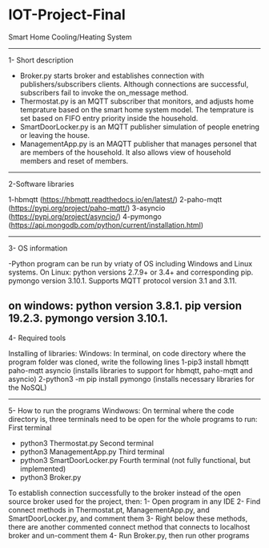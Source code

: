# IOT-Project-Final
Smart Home Cooling/Heating System

---------------------------------------------------------------------------------------------------------------------------------------
1- Short description
- Broker.py starts broker and establishes connection with publishers/subscribers clients. Although connections are successful, subscribers fail to invoke the on_message method.
- Thermostat.py is an MQTT subscriber that monitors, and adjusts home temprature based on the smart home system model. The temprature is set based on FIFO entry priority inside the household.
- SmartDoorLocker.py is an MQTT publisher simulation of people enetring or leaving the house.
- ManagementApp.py is an MAQTT publisher that manages personel that are members of the household. It also allows view of household members and reset of members.

---------------------------------------------------------------------------------------------------------------------------------------
2-Software libraries

1-hbmqtt (https://hbmqtt.readthedocs.io/en/latest/)
2-paho-mqtt (https://pypi.org/project/paho-mqtt/) 
3-asyncio (https://pypi.org/project/asyncio/)
4-pymongo (https://api.mongodb.com/python/current/installation.html)

---------------------------------------------------------------------------------------------------------------------------------------
3- OS information

-Python program can be run by vriaty of OS including Windows and Linux systems. 
On Linux:
python versions 2.7.9+ or 3.4+ and corresponding pip.
pymongo version 3.10.1.
Supports MQTT protocol version 3.1 and 3.11.

on windows:
python version 3.8.1.
pip version 19.2.3.
pymongo version 3.10.1.
---------------------------------------------------------------------------------------------------------------------------------------
4- Required tools

Installing of libraries:
Windows: In terminal, on code directory where the program folder was cloned, write the following lines
1-pip3 install hbmqtt paho-mqtt asyncio (installs libraries to support for hbmqtt, paho-mqtt and asyncio)
2-python3 -m pip install pymongo (installs necessary libraries for the NoSQL)

---------------------------------------------------------------------------------------------------------------------------------------
5- How to run the programs
Windwows:
On terminal where the code directory is, three terminals need to be open for the whole programs to run:
First terminal
- python3 Thermostat.py
Second terminal
- python3 ManagementApp.py
Third terminal
- python3 SmartDoorLocker.py
Fourth terminal (not fully functional, but implemented)
- python3 Broker.py

To establish connection successfully to the broker instead of the open source broker used for the project, then:
1- Open program in any IDE
2- Find connect methods in Thermostat.pt, ManagementApp.py, and SmartDoorLocker.py, and comment them
3- Right below these methods, there are another commented connect method that connects to localhost broker and un-comment them
4- Run Broker.py, then run other programs 
